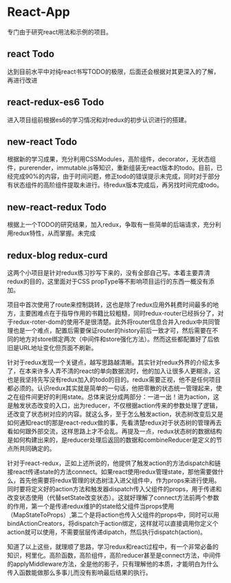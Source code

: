 # React-App
专门由于研究react用法和示例的项目。

## react Todo
达到目前水平中对纯react书写TODO的极限，后面还会根据对其更深入的了解，再进行改进

## react-redux-es6 Todo
进入项目组前根据es6的学习情况和对redux的初步认识进行的搭建。

## new-react Todo
根据新的学习成果，充分利用CSSModules，高阶组件，decorator，无状态组件，purerender，immutable.js等知识，重新组装无react版本的todo。目前，已经完成90%的内容，由于时间问题，修正todo的错误提示未完成，同时对于部分有状态组件的高阶组件提取未进行。待redux版本完成后，再另找时间完成todo。

## new-react-redux Todo
根据上一个TODO的研究结果，加入redux，争取有一些简单的后端请求，充分利用redux特性，从而掌握。未完成

## redux-blog redux-curd
这两个小项目是针对redux练习抄写下来的，没有全部自己写。本着主要弄清redux的目的，这里面对于CSS propType等不影响项目运行的东西一概没有添加。

项目中首次使用了route来控制跳转，这也是除了redux应用外耗费时间最多的地方，主要困难点在于指导作用的书籍比较粗糙，同时redux-router已经拆分了，对于redux-roter-dom的使用不是很清楚。此外将router信息合并入redux中共同管理也是一个难点，配置后需要保证router的history前后一致才可，然后需要在不同的地方对store绑定两次（中间件和store强化方法）。然而这些都配置好了后依旧是URL地址变化但页面不刷新。

针对于redux发现一个关键点，越写思路越清晰。其实针对redux外界的介绍太多了，在本来许多人弄不清的react的单向数据流时，他的加入让很多人更糊涂，这也是我坚持先写没有redux加入的todo的目的。redux需要正视，他不是任何项目都必须的。认识redux其实就是简单的一句话，他把零散的状态统一管理起来，使之在组件间更好的利用state。总体来说分成两部分：一进一出！进为action，这是触发状态改变的入口，出为reducer，不仅根据action传来的参数处理了逻辑，还改变了状态树对应的内容。就这么多，至于怎么触发action，状态树改变后又是如何通知react的那是react-redux做的事，先看清楚redux对于状态树的管理再去看如何跟外部交流，这样思路上才不会乱。再提及一点，redux状态树的数据结构是如何构建出来的，是reducer处理后返回的数据和combineReducer是定义的节点所共同确定的。

针对于react-redux，正如上述所说的，他提供了触发action的方法dispatch和链接react传递state的方法connect。如果react使用redux管理state，那他需要做什么，首先他需要将redux管理的状态树注入进父组件中，作为props来进行使用。同时要将定义好的action方法和触发器dispatch传入父组件的props，用于传递和改变状态使用（代替setState改变状态）。这就好理解了connect方法前两个参数的作用，第一个是传递redux维护的state给父组件当props使用（MapStateToProps）,第二个是将action也传入父组件的props中，同时可以用bindActionCreators，将dispatch于action绑定，这样就可以直接调用你定义个action就可以使用，不需要层层传递dipatch，然后执行dispatch(action)。

知道了以上这些，就理顺了思路，学习redux和react过程中，有一个非常必备的知识，柯里化。高阶函数，高阶组件，高阶reducer甚至是connect方法，中间件的applyMiddleware方法，全是他的影子，只有理解他的本质，才能明白为什么传入函数能做那么多事儿而没有影响最后结果的执行。

